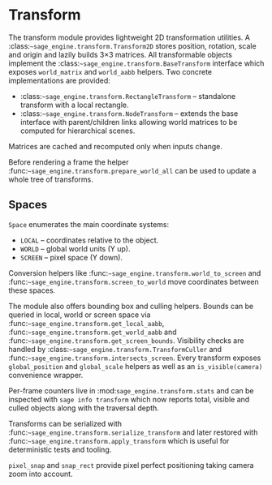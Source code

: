 # Transform

The transform module provides lightweight 2D transformation utilities.  A
:class:`~sage_engine.transform.Transform2D` stores position, rotation, scale and
origin and lazily builds 3×3 matrices.  All transformable objects implement
the :class:`~sage_engine.transform.BaseTransform` interface which exposes
``world_matrix`` and ``world_aabb`` helpers.  Two concrete implementations are
provided:

* :class:`~sage_engine.transform.RectangleTransform` – standalone transform with
  a local rectangle.
* :class:`~sage_engine.transform.NodeTransform` – extends the base interface
  with parent/children links allowing world matrices to be computed for
  hierarchical scenes.

Matrices are cached and recomputed only when inputs change.

Before rendering a frame the helper :func:`~sage_engine.transform.prepare_world_all`
can be used to update a whole tree of transforms.

## Spaces

``Space`` enumerates the main coordinate systems:

* ``LOCAL`` – coordinates relative to the object.
* ``WORLD`` – global world units (Y up).
* ``SCREEN`` – pixel space (Y down).

Conversion helpers like :func:`~sage_engine.transform.world_to_screen` and
:func:`~sage_engine.transform.screen_to_world` move coordinates between these
spaces.

The module also offers bounding box and culling helpers.  Bounds can be queried
in local, world or screen space via :func:`~sage_engine.transform.get_local_aabb`,
:func:`~sage_engine.transform.get_world_aabb` and
:func:`~sage_engine.transform.get_screen_bounds`.  Visibility checks are handled
by :class:`~sage_engine.transform.TransformCuller` and
:func:`~sage_engine.transform.intersects_screen`.  Every transform exposes
``global_position`` and ``global_scale`` helpers as well as an
``is_visible(camera)`` convenience wrapper.

Per-frame counters live in :mod:`sage_engine.transform.stats` and can be
inspected with ``sage info transform`` which now reports total, visible and
culled objects along with the traversal depth.

Transforms can be serialized with
:func:`~sage_engine.transform.serialize_transform` and later restored with
:func:`~sage_engine.transform.apply_transform` which is useful for deterministic
tests and tooling.

``pixel_snap`` and ``snap_rect`` provide pixel perfect positioning taking camera
zoom into account.
